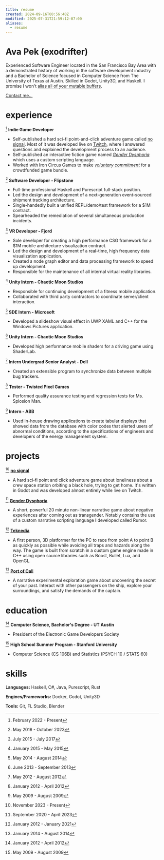 ```yaml
---
title: resume
created: 2024-09-16T00:56:40Z
modified: 2025-07-31T21:59:12-07:00
aliases:
  - resume
---
```


# Ava Pek (exodrifter)

Experienced Software Engineer located in the San Francisco Bay Area with a demonstrated history of working in the software development industry and a Bachelor of Science focused in Computer Science from The University of Texas at Austin. Skilled in Godot, Unity3D, and Haskell. I promise I won't [alias all of your mutable buffers](blog/20240225042654.md).

[Contact me...](contact.md)

# experience

[^ei] **Indie Game Developer**
- Self-published a hard sci-fi point-and-click adventure game called [no signal](press-kits/no-signal/index.md). Most of it was developed live on [Twitch](https://twitch.tv/exodrifter_), where I answered questions and explained the development process to an audience.
- Self-published an interactive fiction game named _[Gender Dysphoria](press-kits/gender-dysphoria/index.md)_ which uses a custom scripting language.
- Worked with Iron Circus Games to make _[voluntary commitment](press-kits/voluntary-commitment/index.md)_ for a crowdfunded game bundle.

[^eh] **Software Developer - Flipstone**
- Full-time professional Haskell and Purescript full-stack position.
- Led the design and development of a next-generation event-sourced shipment tracking
architecture.
- Single-handedly built a unified REPL/demo/test framework for a $1M contract.
- Spearheaded the remediation of several simultaneous production incidents.

[^eg] **VR Developer - Fjord**
- Sole developer for creating a high performance CSG framework for a $1M mobile architecture
visualization contract.
- Led the design and development of a real-time, high frequency data visualization application.
- Created a node graph editor and data processing framework to speed up development.
- Responsible for the maintenance of all internal virtual reality libraries.

[^ef] **Unity Intern - Chaotic Moon Studios**
- Responsible for continuing development of a fitness mobile application.
- Collaborated with third party contractors to coordinate server/client interaction.

[^ee] **SDE Intern - Microsoft**
- Developed a slideshow visual effect in UWP XAML and C++ for the Windows Pictures application.

[^ed] **Unity Intern - Chaotic Moon Studios**
- Developed high performance mobile shaders for a driving game using ShaderLab.

[^ec] **Intern Undergrad Senior Analyst - Dell**
- Created an extensible program to synchronize data between multiple bug trackers.

[^eb] **Tester - Twisted Pixel Games**
- Performed quality assurance testing and regression tests for Ms. Splosion Man.

[^ea] **Intern - ABB**
- Used in-house drawing applications to create tabular displays that showed data from the database with color codes that alerted users of abnormal conditions, according to the specifications of engineers and developers of the energy management system.

[^ei]: February 2022 - Present
[^eh]: May 2018 - October 2023
[^eg]: July 2015 - July 2017
[^ef]: January 2015 - May 2015
[^ee]: May 2014 - August 2014
[^ed]: June 2013 - September 2013
[^ec]: May 2012 - August 2012
[^eb]: January 2012 - April 2012
[^ea]: May 2009 - August 2009

# projects

[^pd] **[no signal](press-kits/no-signal/index.md)**
- A hard sci-fi point and click adventure game about loneliness about a crew space station orbiting a black hole, trying to get home. It's written in Godot and was developed almost entirely while live on Twitch.

[^pc] **[Gender Dysphoria](press-kits/gender-dysphoria/index.md)**
- A short, powerful 20 minute non-linear narrative game about negative experiences after coming out as transgender. Notably contains the use of a custom narrative scripting language I developed called Rumor.

[^pb] **[Teknedia](press-kits/teknedia/index.md)**
- A first person, 3D platformer for the PC to race from point A to point B as quickly as possible while avoiding all traps and hazards along the way. The game is built from scratch in a custom game engine made in C++ using open source libraries such as Boost, Bullet, Lua, and OpenGL.

[^pa] **[Port of Call](press-kits/port-of-call/index.md)**
- A narrative experimental exploration game about uncovering the secret of your past. Interact with other passengers on the ship, explore your surroundings, and satisfy the demands of the captain.

[^pd]: November 2023 - Present
[^pc]: September 2020 - April 2023
[^pb]: January 2012 - January 2021
[^pa]: January 2014 - August 2014

# education

[^eb] **Computer Science, Bachelor's Degree - UT Austin**
- President of the Electronic Game Developers Society

[^ea] **High School Summer Program - Stanford University**
- Computer Science (CS 106B) and Statistics (PSYCH 10 / STATS 60)

[^eb]: August 2011 - May 2015
[^ea]: June 2010 - August 2010

# skills

**Languages:** Haskell, C#, Java, Purescript, Rust

**Engines/Frameworks:** Docker, Godot, Unity3D

**Tools:** Git, FL Studio, Blender
